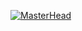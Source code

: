 
[![MasterHead](https://lh3.googleusercontent.com/pw/AP1GczMemfCbRyHhO5PZQQ3FHjDtkKiQ-x20MfUCEAYUCp11PpKJlbmDrSQI_e3NzhWn23z0vBav6F0775aqeyE8fSjKONNNKD91XxecmEUSJslnVhudswPuiHGiwNAhFGWLofpeHgklICQFASnMGZ0h_iJ5=w455-h913-s-no-gm?authuser=0)](https://Avinraj01.io)
